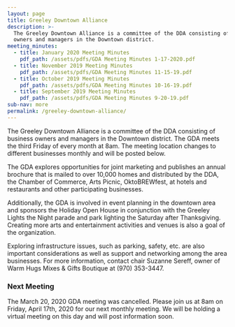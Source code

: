 ```yaml
---
layout: page
title: Greeley Downtown Alliance
description: >-
  The Greeley Downtown Alliance is a committee of the DDA consisting of business
  owners and managers in the Downtown district.
meeting_minutes:
  - title: January 2020 Meeting Minutes
    pdf_path: /assets/pdfs/GDA Meeting Minutes 1-17-2020.pdf
  - title: November 2019 Meeting Minutes
    pdf_path: /assets/pdfs/GDA Meeting Minutes 11-15-19.pdf
  - title: October 2019 Meeting Minutes
    pdf_path: /assets/pdfs/GDA Meeting Minutes 10-16-19.pdf
  - title: September 2019 Meeting Minutes
    pdf_path: /assets/pdfs/GDA Meeting Minutes 9-20-19.pdf
sub-nav: more
permalink: /greeley-downtown-alliance/
---
```


The Greeley Downtown Alliance is a committee of the DDA consisting of business owners and managers in the Downtown district. The GDA meets the third Friday of every month at 8am. The meeting location changes to different businesses monthly and will be posted below.

The GDA explores opportunities for joint marketing and publishes an annual brochure that is mailed to over 10,000 homes and distributed by the DDA, the Chamber of Commerce, Arts Picnic, OktoBREWfest, at hotels and restaurants and other participating businesses.

Additionally, the GDA is involved in event planning in the downtown area and sponsors the Holiday Open House in conjunction with the Greeley Lights the Night parade and park lighting the Saturday after Thanksgiving. Creating more arts and entertainment activities and venues is also a goal of the organization.

Exploring infrastructure issues, such as parking, safety, etc. are also important considerations as well as support and networking among the area businesses. For more information, contact chair Suzanne Sereff, owner of Warm Hugs Mixes & Gifts Boutique at (970) 353-3447.

### Next Meeting

The March 20, 2020 GDA meeting was cancelled. Please join us at 8am on Friday, April 17th, 2020 for our next monthly meeting. We will be holding a virtual meeting on this day and will post information soon.